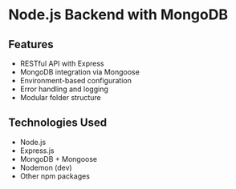 # Node.js Backend with MongoDB


## Features

- RESTful API with Express
- MongoDB integration via Mongoose
- Environment-based configuration
- Error handling and logging
- Modular folder structure


## Technologies Used

- Node.js
- Express.js
- MongoDB + Mongoose
- Nodemon (dev)
- Other npm packages 
